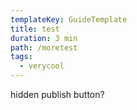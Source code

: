 ```yaml
---
templateKey: GuideTemplate
title: test
duration: 3 min
path: /moretest
tags:
  - verycool
---
```

hidden publish button?